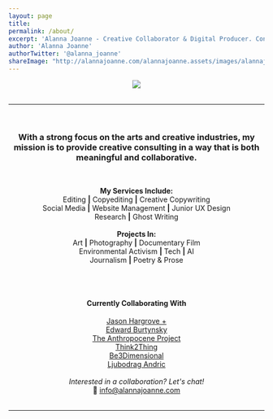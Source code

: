 ```yaml
---
layout: page
title:  
permalink: /about/
excerpt: 'Alanna Joanne - Creative Collaborator & Digital Producer. Contact me: alanna@alannajoanne.com'
author: 'Alanna Joanne'
authorTwitter: '@alanna_joanne'
shareImage: "http://alannajoanne.com/alannajoanne.assets/images/alannajoanne-shoots.jpg"
---
```


<center><a href="http://alannajoanne.com/about">
  <img src="http://alannajoanne.com/alannajoanne.assets/images/aj-creativeconsulting-logo-black-small.png">
</a></center> 

<br>

***

<br>

### <center>With a strong focus on the arts and creative industries, my mission is to provide creative consulting in a way that is both meaningful and collaborative.</center>
<br>
<div class="poem">
 <p>
<center><b>My Services Include:</b></center>
<center>Editing <b>|</b> Copyediting <b>|</b> Creative Copywriting</center>  
<center>Social Media <b>|</b> Website Management <b>|</b> Junior UX Design</center>
<center>Research <b>|</b> Ghost Writing</center>
<br>
<center><b>Projects In:</b></center>  
<center>Art <b>|</b> Photography <b>|</b> Documentary Film </center>
<center>Environmental Activism <b>|</b> Tech <b>|</b> AI</center>
<center>Journalism <b>|</b> Poetry & Prose</center>
</p>
<br>
</div>

<br>
  
#### <center>Currently Collaborating With</center>

<center><a href="https://twitter.com/jasonhargrove">Jason Hargrove +</a></center>
<center><a href="https://twitter.com/edwardburtynsky">Edward Burtynsky</a></center>
<center><a href="https://twitter.com/anthropocene">The Anthropocene Project</a></center>
<center><a href="https://twitter.com/think2thing">Think2Thing</a></center>
<center><a href="http://be3dimensional.com/">Be3Dimensional</a></center>
<center><a href="http://ljubodrag-andric.com/">Ljubodrag Andric</a></center>

<br>

<center><em>Interested in a collaboration? Let's chat!</em></center> 
<center>💌  <a href="mailto:info@alannajoanne.com">info@alannajoanne.com</a></center>
<br>

***

<br>
